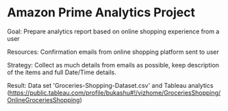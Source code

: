 # Amazon Prime Analytics Project

Goal: Prepare analytics report based on online shopping experience from a user

Resources: Confirmation emails from online shopping platform sent to user

Strategy: Collect as much details from emails as possible, keep description of the items and full Date/Time details.

Result: Data set 'Groceries-Shopping-Dataset.csv' and Tableau analytics (https://public.tableau.com/profile/bukashu#!/vizhome/GroceriesShopping/OnlineGroceriesShopping)

